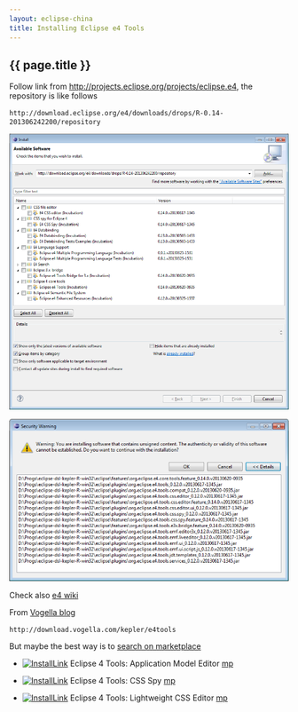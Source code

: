 ```yaml
---
layout: eclipse-china
title: Installing Eclipse e4 Tools
---
```


## {{ page.title }}

Follow link from <http://projects.eclipse.org/projects/eclipse.e4>, the repository is like follows

	http://download.eclipse.org/e4/downloads/drops/R-0.14-201306242200/repository
	
![](/images/e4/e4-installing.png)

![](/images/e4/e4-installing-014-has-012.png)	

Check also [e4 wiki](http://wiki.eclipse.org/E4/Install)	
	
From [Vogella blog](http://blog.vogella.com/2013/03/12/eclipse-4-tools-update-sites-available-from-vogella/)
	
	http://download.vogella.com/kepler/e4tools
	
But maybe the best way is to [search on marketplace](https://marketplace.eclipse.org/search/site/e4)

- [![InstallLink][1]](http://marketplace.eclipse.org/marketplace-client-intro?mpc_install=311838)
Eclipse 4 Tools: Application Model Editor [mp](https://marketplace.eclipse.org/content/eclipse-4-tools-application-model-editor)
- [![InstallLink][1]](http://marketplace.eclipse.org/marketplace-client-intro?mpc_install=311881)
Eclipse 4 Tools: CSS Spy [mp](https://marketplace.eclipse.org/content/eclipse-4-tools-css-spy)
- [![InstallLink][1]](http://marketplace.eclipse.org/marketplace-client-intro?mpc_install=311774)
Eclipse 4 Tools: Lightweight CSS Editor [mp](https://marketplace.eclipse.org/content/eclipse-4-tools-lightweight-css-editor)

  [1]: http://marketplace.eclipse.org/sites/all/modules/custom/marketplace/images/installbutton.png
